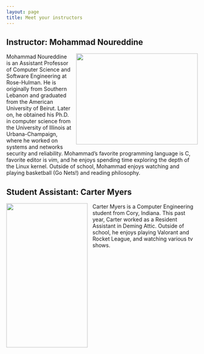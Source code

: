 ```yaml
---
layout: page
title: Meet your instructors
---
```


## Instructor: Mohammad Noureddine

<img style="padding-left:10px" width="320" height="240" align="right" src="{{ site.baseurl }}/assets/img/mohammad.jpg"/>

<p style='text-align: justify;'> 

Mohammad Noureddine is an Assistant Professor of Computer Science and Software
Engineering at Rose-Hulman. He is originally from Southern Lebanon and graduated
from the American University of Beirut. Later on, he obtained his Ph.D. in
computer science from the University of Illinois at Urbana-Champaign, where he
worked on systems and networks security and reliability. Mohammad’s favorite
programming language is C, favorite editor is vim, and he enjoys spending time
exploring the depth of the Linux kernel. Outside of school, Mohammad enjoys
watching and playing basketball (Go Nets!) and reading philosophy.

</p>

## Student Assistant: Carter Myers

<img style="padding-right:10px" width="214" height="380" align="left" src="{{ site.baseurl }}/assets/img/carter.jpeg"/>

<p style='text-align: justify;'> 

Carter Myers is a Computer Engineering student from Cory, Indiana. This past
year, Carter worked as a Resident Assistant in Deming Attic. Outside of school,
he enjoys playing Valorant and Rocket League, and watching various tv shows.

</p>
